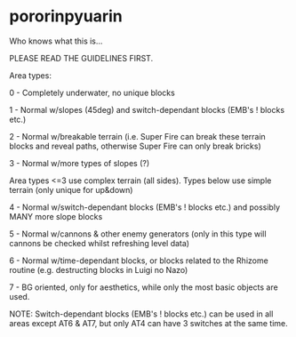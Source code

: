 # pororinpyuarin
Who knows what this is...

PLEASE READ THE GUIDELINES FIRST.

Area types:

0 - Completely underwater, no unique blocks

1 - Normal w/slopes (45deg) and switch-dependant blocks (EMB's ! blocks etc.)

2 - Normal w/breakable terrain (i.e. Super Fire can break these terrain blocks and reveal paths, otherwise Super Fire can only break bricks)

3 - Normal w/more types of slopes (?)

Area types <=3 use complex terrain (all sides). Types below use simple terrain (only unique for up&down)

4 - Normal w/switch-dependant blocks (EMB's ! blocks etc.) and possibly MANY more slope blocks

5 - Normal w/cannons & other enemy generators (only in this type will cannons be checked whilst refreshing level data)

6 - Normal w/time-dependant blocks, or blocks related to the Rhizome routine (e.g. destructing blocks in Luigi no Nazo)

7 - BG oriented, only for aesthetics, while only the most basic objects are used.

NOTE:
Switch-dependant blocks (EMB's ! blocks etc.) can be used in all areas except AT6 & AT7, but only AT4 can have 3 switches at the same time.

